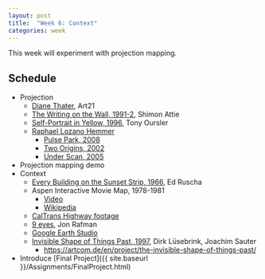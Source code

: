 ```yaml
---
layout: post
title:  "Week 6: Context"
categories: week
---
```


This week will experiment with projection mapping.

## Schedule

* Projection
  * [Diane Thater](https://art21.org/watch/art-in-the-twenty-first-century/s8/diana-thater-in-los-angeles-segment/), Art21
  * [The Writing on the Wall, 1991-2](http://shimonattie.net/portfolio/the-writing-on-the-wall/), Shimon Attie
  * [Self-Portrait in Yellow, 1996](https://www.youtube.com/watch?v=OkSOLlmTFoc&t=5s), Tony Oursler
  * [Raphael Lozano Hemmer](http://www.lozano-hemmer.com/)
    * [Pulse Park, 2008](http://lozano-hemmer.com/videos/artwork/pulsepark_nyc_hd.mov)
    * [Two Origins, 2002](http://www.lozano-hemmer.com/videos.php?id=36&type=Projects)
    * [Under Scan, 2005](http://www.lozano-hemmer.com/videos.php?id=37&type=Projects)
* Projection mapping demo
* Context
  * [Every Building on the Sunset Strip, 1966](http://blogs.getty.edu/pacificstandardtime/explore-the-era/worksofart/every-building-on-the-sunset-strip/), Ed Ruscha
  * Aspen Interactive Movie Map, 1978-1981
    * [Video](https://www.youtube.com/watch?v=Hf6LkqgXPMU)
    * [Wikipedia](https://en.wikipedia.org/wiki/Aspen_Movie_Map)
  * [CalTrans Highway footage](https://www.youtube.com/watch?v=smvv5on8ggg)
  * [9 eyes](http://9-eyes.com/), Jon Rafman
  * [Google Earth Studio](https://www.google.com/earth/studio/)
  * [Invisible Shape of Things Past, 1997](http://90.146.8.18/en/archives/prix_archive/prix_projekt.asp?iProjectID=2493), Dirk Lüsebrink, Joachim Sauter
    * https://artcom.de/en/project/the-invisible-shape-of-things-past/
* Introduce [Final Project]({{ site.baseurl }}/Assignments/FinalProject.html)